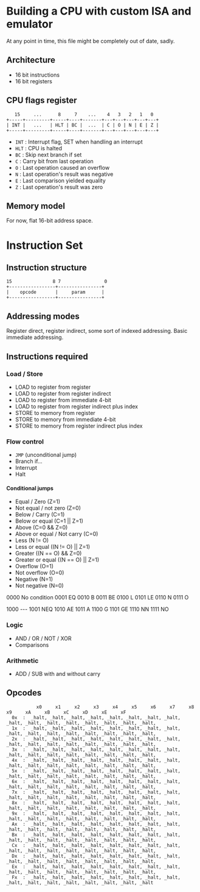 # Building a CPU with custom ISA and emulator

At any point in time, this file might be completely out of date, sadly.

## Architecture

* 16 bit instructions
* 16 bit registers

## CPU flags register

```
   15     ...      8     7    ...    4   3   2   1   0
+-----+---------+-----+----+-------+---+---+---+---+---+
| INT |   ...   | HLT | BC |  ...  | C | O | N | E | Z |
+-----+---------+-----+----+-------+---+---+---+---+---+
```

* `INT` : Interrupt flag, SET when handling an interrupt
* `HLT` : CPU is halted
* `BC` : Skip next branch if set
* `C` : Carry bit from last operation
* `O` : Last operation caused an overflow
* `N` : Last operation's result was negative
* `E` : Last comparison yielded equality
* `Z` : Last operation's result was zero

## Memory model

For now, flat 16-bit address space.

# Instruction Set

## Instruction structure

```
15               8 7                0
+-----------------+----------------+
|    opcode       |     param      |
+-----------------+----------------+
```

## Addressing modes

Register direct, register indirect, some sort of indexed addressing.
Basic immediate addressing.

## Instructions required

### Load / Store

*    LOAD to register from register
*    LOAD to register from register indirect
*    LOAD to register from immediate 4-bit
*    LOAD to register from register indirect plus index
*    STORE to memory from register
*    STORE to memory from immediate 4-bit
*    STORE to memory from register indirect plus index


### Flow control

*    `JMP` (unconditional jump)
*    Branch if...
*    Interrupt
*    Halt

#### Conditional jumps

 * Equal / Zero (Z=1)
 * Not equal / not zero (Z=0)
 * Below / Carry (C=1)
 * Below or equal (C=1 || Z=1)
 * Above (C=0 && Z=0)
 * Above or equal / Not carry (C=0)
 * Less (N != O)
 * Less or equal ((N != O) || Z=1)
 * Greater ((N == O) && Z=0)
 * Greater or equal ((N == O) || Z=1)
 * Overflow (O=1)
 * Not overflow (O=0)
 * Negative (N=1)
 * Not negative (N=0)

0000  No condition
0001  EQ
0010  B
0011  BE
0100  L
0101  LE
0110  N
0111  O

1000  ---
1001  NEQ
1010  AE
1011  A
1100  G
1101  GE
1110  NN
1111  NO


### Logic

*    AND / OR / NOT / XOR
*    Comparisons

### Arithmetic

*    ADD / SUB with and without carry


## Opcodes
```
           x0     x1     x2     x3     x4     x5     x6     x7     x8     x9     xA     xB     xC     xD     xE     xF
  0x  :  _halt, _halt, _halt, _halt, _halt, _halt, _halt, _halt, _halt, _halt, _halt, _halt, _halt, _halt, _halt, _halt,
  1x  :  _halt, _halt, _halt, _halt, _halt, _halt, _halt, _halt, _halt, _halt, _halt, _halt, _halt, _halt, _halt, _halt,
  2x  :  _halt, _halt, _halt, _halt, _halt, _halt, _halt, _halt, _halt, _halt, _halt, _halt, _halt, _halt, _halt, _halt,
  3x  :  _halt, _halt, _halt, _halt, _halt, _halt, _halt, _halt, _halt, _halt, _halt, _halt, _halt, _halt, _halt, _halt,
  4x  :  _halt, _halt, _halt, _halt, _halt, _halt, _halt, _halt, _halt, _halt, _halt, _halt, _halt, _halt, _halt, _halt,
  5x  :  _halt, _halt, _halt, _halt, _halt, _halt, _halt, _halt, _halt, _halt, _halt, _halt, _halt, _halt, _halt, _halt,
  6x  :  _halt, _halt, _halt, _halt, _halt, _halt, _halt, _halt, _halt, _halt, _halt, _halt, _halt, _halt, _halt, _halt,
  7x  :  _halt, _halt, _halt, _halt, _halt, _halt, _halt, _halt, _halt, _halt, _halt, _halt, _halt, _halt, _halt, _halt,
  8x  :  _halt, _halt, _halt, _halt, _halt, _halt, _halt, _halt, _halt, _halt, _halt, _halt, _halt, _halt, _halt, _halt,
  9x  :  _halt, _halt, _halt, _halt, _halt, _halt, _halt, _halt, _halt, _halt, _halt, _halt, _halt, _halt, _halt, _halt,
  Ax  :  _halt, _halt, _halt, _halt, _halt, _halt, _halt, _halt, _halt, _halt, _halt, _halt, _halt, _halt, _halt, _halt,
  Bx  :  _halt, _halt, _halt, _halt, _halt, _halt, _halt, _halt, _halt, _halt, _halt, _halt, _halt, _halt, _halt, _halt,
  Cx  :  _halt, _halt, _halt, _halt, _halt, _halt, _halt, _halt, _halt, _halt, _halt, _halt, _halt, _halt, _halt, _halt,
  Dx  :  _halt, _halt, _halt, _halt, _halt, _halt, _halt, _halt, _halt, _halt, _halt, _halt, _halt, _halt, _halt, _halt,
  Ex  :  _halt, _halt, _halt, _halt, _halt, _halt, _halt, _halt, _halt, _halt, _halt, _halt, _halt, _halt, _halt, _halt,
  Fx  :  _halt, _halt, _halt, _halt, _halt, _halt, _halt, _halt, _halt, _halt, _halt, _halt, _halt, _halt, _halt, _halt
```
